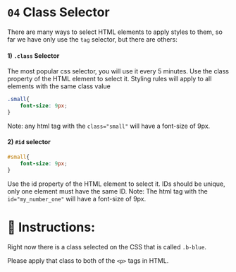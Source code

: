 # `04` Class Selector

There are many ways to select HTML elements to apply styles to them, so far we have only use the `tag` selector, but there are others:

#### 1) `.class` Selector

The most popular css selector, you will use it every 5 minutes.
Use the class property of the HTML element to select it. Styling rules will apply to all elements with the same class value

```css
.small{
    font-size: 9px;
}
```
Note: any html tag with the `class="small"` will have a font-size of 9px.

#### 2) `#id` selector

```css
#small{
    font-size: 9px;
}
```
Use the id property of the HTML element to select it. IDs should be unique, only one element must have the same ID.
Note: The html tag with the `id="my_number_one"` will have a font-size of 9px.

# 📝 Instructions:

Right now there is a class selected on the CSS that is called `.b-blue`.

Please apply that class to both of the `<p>` tags in HTML.


